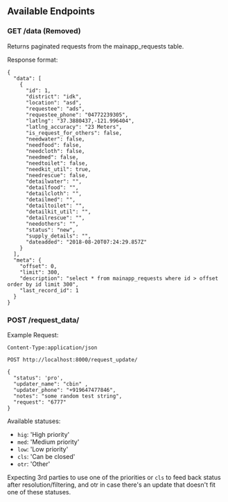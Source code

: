 ## Available Endpoints

### GET /data (Removed)

Returns paginated requests from the mainapp_requests table.

Response format:

```
{
  "data": [
    {
      "id": 1,
      "district": "idk",
      "location": "asd",
      "requestee": "ads",
      "requestee_phone": "04772239305",
      "latlng": "37.3880437,-121.996404",
      "latlng_accuracy": "23 Meters",
      "is_request_for_others": false,
      "needwater": false,
      "needfood": false,
      "needcloth": false,
      "needmed": false,
      "needtoilet": false,
      "needkit_util": true,
      "needrescue": false,
      "detailwater": "",
      "detailfood": "",
      "detailcloth": "",
      "detailmed": "",
      "detailtoilet": "",
      "detailkit_util": "",
      "detailrescue": "",
      "needothers": "",
      "status": "new",
      "supply_details": "",
      "dateadded": "2018-08-20T07:24:29.857Z"
    }
  ],
  "meta": {
    "offset": 0,
    "limit": 300,
    "description": "select * from mainapp_requests where id > offset order by id limit 300",
    "last_record_id": 1
  }
}
```

### POST /request_data/

Example Request:

```
Content-Type:application/json

POST http://localhost:8000/request_update/

{
  "status": 'pro',
  "updater_name": "cbin" ,
  "updater_phone": "+919647477846",
  "notes": "some random test string",
  "request": "6777"
}

```

Available statuses:

* `hig`: 'High priority'
* `med`: 'Medium priority'
* `low`: 'Low priority'
* `cls`: 'Can be closed'
* `otr`: 'Other'

Expecting 3rd parties to use one of the priorities or `cls` to feed back status after resolution/filtering, and otr in case there's an update that doesn't fit one of these statuses.
